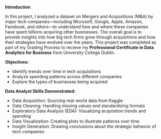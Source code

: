 **Introduction**


In this project, I analyzed a dataset on Mergers and Acquisitions (M&A) by major tech companies—including Microsoft, Google, Apple, Amazon, Facebook, and others—to understand how and where these companies have spent billions acquiring other businesses. The overall goal is to provide insights into how big tech firms grow through acquisitions and how their strategies have evolved over the years. This project was completed as part of my Grading Process to recieve my **Professional Certificate in Data Analytics for Business** from University College Dublin.

**Objectives:**
* Identify trends over time in tech acquisitions
* Analyze spending patterns across different companies
* Explore the types of businesses being acquired

**Data Analyst Skills Demonstrated:**
* Data Acquisition: Sourcing real-world data from Kaggle
* Data Cleaning: Handling missing values and standardizing formats
* Exploratory Data Analysis (EDA): Visualizing acquisition trends and spending
* Data Visualization: Creating plots to illustrate patterns over time
* Insight Generation: Drawing conclusions about the strategic behavior of tech companies
